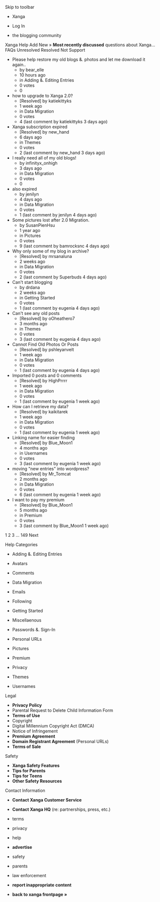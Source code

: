 Skip to toolbar

*   Xanga

*   Log In

*   the blogging community

Xanga Help Add New » **Most recently discussed** questions about Xanga… FAQs Unresolved Resolved Not Support

*   Please help restore my old blogs &. photos and let me download it again..
    *   by bear\_elle
    *   10 hours ago
    *   in Adding &. Editing Entries
    *   0 votes
    *   0
*   how to upgrade to Xanga 2.0?
    *   \[Resolved\] by katiekittyks
    *   1 week ago
    *   in Data Migration
    *   0 votes
    *   4 (last comment by katiekittyks 3 days ago)
*   Xanga subscription expired
    *   \[Resolved\] by new\_hand
    *   6 days ago
    *   in Themes
    *   0 votes
    *   2 (last comment by new\_hand 3 days ago)
*   I really need all of my old blogs!
    *   by infinityx\_onhigh
    *   3 days ago
    *   in Data Migration
    *   0 votes
    *   0
*   also expired
    *   by jenilyn
    *   4 days ago
    *   in Data Migration
    *   0 votes
    *   1 (last comment by jenilyn 4 days ago)
*   Some pictures lost after 2.0 Migration.
    *   by SusanPienHsu
    *   1 year ago
    *   in Pictures
    *   0 votes
    *   9 (last comment by bamrocksnc 4 days ago)
*   Why only some of my blog in archive?
    *   \[Resolved\] by mrsanaluna
    *   2 weeks ago
    *   in Data Migration
    *   0 votes
    *   2 (last comment by Superbuds 4 days ago)
*   Can't start blogging
    *   by drdana
    *   2 weeks ago
    *   in Getting Started
    *   0 votes
    *   1 (last comment by eugenia 4 days ago)
*   Can't see any old posts
    *   \[Resolved\] by oOheathero7
    *   3 months ago
    *   in Themes
    *   0 votes
    *   3 (last comment by eugenia 4 days ago)
*   Cannot Find Old Photos Or Posts
    *   \[Resolved\] by pshleyanvelt
    *   1 week ago
    *   in Data Migration
    *   0 votes
    *   1 (last comment by eugenia 4 days ago)
*   Imported 0 posts and 0 comments
    *   \[Resolved\] by HighPrrrr
    *   1 week ago
    *   in Data Migration
    *   0 votes
    *   1 (last comment by eugenia 1 week ago)
*   How can I retrieve my data?
    *   \[Resolved\] by kaikitarek
    *   1 week ago
    *   in Data Migration
    *   0 votes
    *   1 (last comment by eugenia 1 week ago)
*   Linking name for easier finding
    *   \[Resolved\] by Blue\_Moon1
    *   4 months ago
    *   in Usernames
    *   0 votes
    *   3 (last comment by eugenia 1 week ago)
*   moving "new entries" into wordpress?
    *   \[Resolved\] by Mr\_Tomcat
    *   2 months ago
    *   in Data Migration
    *   0 votes
    *   6 (last comment by eugenia 1 week ago)
*   I want to pay my premium
    *   \[Resolved\] by Blue\_Moon1
    *   5 months ago
    *   in Premium
    *   0 votes
    *   3 (last comment by Blue\_Moon1 1 week ago)

1 2 3 ... 149 Next

Help Categories

*   Adding &. Editing Entries
*   Avatars
*   Comments
*   Data Migration
*   Emails
*   Following
*   Getting Started
*   Miscellaenous

*   Passwords &. Sign-In
*   Personal URLs
*   Pictures
*   Premium
*   Privacy
*   Themes
*   Usernames

Legal

*   **Privacy Policy**
*   Parental Request to Delete Child Information Form
*   **Terms of Use**
*   Copyright
*   Digital Millennium Copyright Act (DMCA)
*   Notice of Infringement
*   **Premium Agreement**
*   **Domain Registrant Agreement** (Personal URLs)
*   **Terms of Sale**

Safety

*   **Xanga Safety Features**
*   **Tips for Parents**
*   **Tips for Teens**
*   **Other Safety Resources**

Contact Information

*   **Contact Xanga Customer Service**
*   **Contact Xanga HQ** (re: partnerships, press, etc.)

*   terms
*   privacy
*   help
*   **advertise**

*   safety
*   parents
*   law enforcement
*   **report inappropriate content**

*   **back to xanga frontpage »**